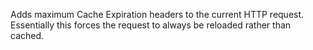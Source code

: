 ﻿Adds maximum Cache Expiration headers to the current HTTP request. Essentially this forces the request to always be reloaded rather than cached.